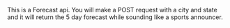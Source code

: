 This is a Forecast api. You will make a POST request with a city and state and it will return the 5 day forecast while sounding like a sports announcer.